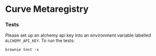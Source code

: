 # Curve Metaregistry

### Tests

Please set up an alchemy api key into an environment variable labelled `ALCHEMY_API_KEY`. To run the tests:

`brownie test -x`
